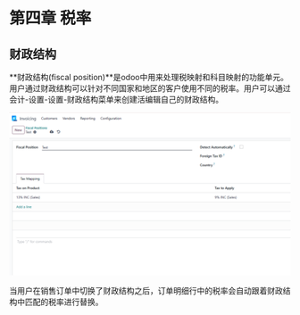 # 第四章 税率

## 财政结构

**财政结构(fiscal position)**是odoo中用来处理税映射和科目映射的功能单元。用户通过财政结构可以针对不同国家和地区的客户使用不同的税率。用户可以通过会计-设置-设置-财政结构菜单来创建活编辑自己的财政结构。

![81](./images/81.png)

当用户在销售订单中切换了财政结构之后，订单明细行中的税率会自动跟着财政结构中匹配的税率进行替换。

